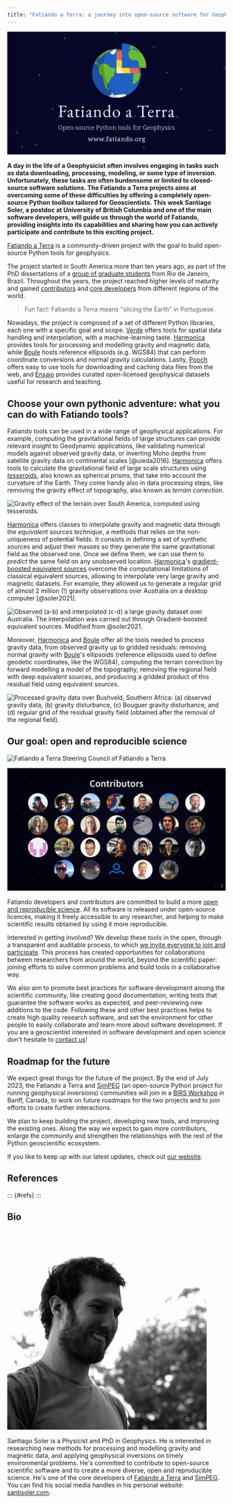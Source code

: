 ```yaml
---
title: "Fatiando a Terra: a journey into open-source software for Geophysics"
---
```


![](figs/fatiando-banner.png)

**A day in the life of a Geophysicist often involves engaging in tasks such as
data downloading, processing, modeling, or some type of inversion.
Unfortunately, these tasks are often burdensome or limited to closed-source
software solutions. The Fatiando a Terra projects aims at
overcoming some of these difficulties by offering a completely open-source
Python toolbox tailored for Geoscientists. This week Santiago Soler, a postdoc
at University of British Columbia and one of the main software developers, will
guide us through the world of Fatiando, providing insights into its
capabilities and sharing how you can actively participate and contribute to
this exciting project.**


[Fatiando a Terra][fatiando] is a community-driven project with the goal to
build open-source Python tools for geophysics.

The project started in South America more than ten years ago, as part of the
PhD dissertations of a [group of graduate students][founders] from Rio de
Janeiro, Brazil.
Throughout the years, the project reached higher levels of maturity and gained
[contributors][contributors] and [core developers][developers] from different
regions of the world.

> Fun fact: Fatiando a Terra means "slicing the Earth" in Portuguese.

Nowadays, the project is composed of a set of different Python libraries, each
one with a specific goal and scope. [Verde][verde] offers tools for spatial
data handling and interpolation, with a machine-learning taste.
[Harmonica][harmonica] provides tools for processing and modelling gravity and
magnetic data, while [Boule][boule] hosts reference ellipsoids (e.g. WGS84)
that can perform coordinate conversions and normal gravity calculations.
Lastly, [Pooch][pooch] offers easy to use tools for downloading and caching
data files from the web, and [Ensaio][ensaio] provides curated open-licensed
geophysical datasets useful for research and teaching.


## Choose your own pythonic adventure: what you can do with Fatiando tools?

Fatiando tools can be used in a wide range of geophysical applications.
For example, computing the gravitational fields of large structures can provide
relevant insight to Geodynamic applications, like validating numerical models
against observed gravity data, or inverting Moho depths from satellite gravity
data on continental scales [@uieda2016].
[Harmonica][harmonica] offers tools to calculate the gravitational field of
large scale structures using [_tesseroids_][tesseroids], also known as
spherical prisms, that take into account the curvature of the Earth.
They come handy also in data processing steps, like removing the gravity effect
of topography, also known as _terrain correction_.

![Gravity effect of the terrain over South America, computed using
tesseroids.](figs/terrain-correction-south-america.png)

[Harmonica][harmonica] offers classes to interpolate gravity and magnetic data
through the _equivalent sources technique_, a methods that relies on
the non-uniqueness of potential fields. It consists in defining a set of
synthetic sources and adjust their masses so they generate the same
gravitational field as the observed one. Once we define them, we can use them
to _predict_ the same field on any unobserved location.
[Harmonica][harmonica]'s [gradient-boosted equivalent sources][gb-eq] overcome
the computational limitations of classical equivalent sources, allowing to
interpolate very large gravity and magnetic datasets.
For example, they allowed us to generate
a regular grid of almost 2 million (!) gravity observations over Australia on
a desktop computer [@soler2021].

![Observed (a-b) and interpolated (c-d) a large gravity dataset over Australia.
The interpolation was carried out through Gradient-boosted equivalent
sources. Modified from @soler2021.](figs/australia.png)

Moreover, [Harmonica][harmonica] and [Boule][boule] offer all the tools needed
to process gravity data, from observed gravity up to gridded residuals:
removing normal gravity with [Boule][boule]'s ellipsoids (reference ellipsoids
used to define geodetic coordinates, like the WGS84), computing the terrain
correction by forward modelling a model of the topography, removing the
regional field with deep equivalent sources, and producing a gridded product of
this residual field using equivalent sources.

![Processed gravity data over Bushveld, Southern Africa: (a) observed gravity
data, (b) gravity disturbance, (c) Bouguer gravity disturbance, and (d) regular
grid of the residual gravity field (obtained after the removal of the regional
field).](figs/south-africa-gravity.png)


## Our goal: open and reproducible science

![Fatiando a Terra Steering Council of Fatiando
a Terra](figs/fatiando-steering-council.png)

![Fatiando a Terra Contributors](figs/fatiando-contributors.png)

Fatiando developers and contributors are committed to build a more [open and
reproducible science][blogpost-open-science].
All its software is released under open-source licences, making it freely
accessible to any researcher, and helping to make scientific results obtained
by using it more reproducible.

Interested in getting involved? We develop these tools in the open, through
a transparent and auditable process, to which [we invite everyone to join and
participate][contact].
This process has created opportunities for collaborations between researchers
from around the world, beyond the scientific paper: joining efforts to solve
common problems and build tools in a collaborative way.

We also aim to promote best practices for software development among the
scientific community, like creating good documentation, writing tests that
guarantee the software works as expected, and peer-reviewing new additions to
the code.
Following these and other best practices helps to create high quality research
software, and set the environment for other people to easily collaborate
and learn more about software development. If you are a geoscientist interested
in software development and open science don't hesitate to [contact
us][contact]!


## Roadmap for the future

We expect great things for the future of the project.
By the end of July 2023, the Fatiando a Terra and [SimPEG][simpeg] (an
open-source Python project for running geophysical inversions) communities
will join in a [BIRS Workshop][birs] in Banff, Canada, to work on future
roadmaps for the two projects and to join efforts to create further
interactions.

We plan to keep building the project, developing new tools, and improving the
existing ones. Along the way we expect to gain more contributors, enlarge the
community and strengthen the relationships with the rest of the Python
geoscientific ecosystem.

If you like to keep up with our latest updates, check out [our
website][fatiando].


## References

::: {#refs}
:::

## Bio

![](figs/santisoler.png)

Santiago Soler is a Physicist and PhD in Geophysics.
He is interested in researching new methods for processing and modelling
gravity and magnetic data, and applying geophysical inversions on timely
environmental problems.
He's committed to contribute to open-source scientific software and to create
a more diverse, open and reproducible science.
He's one of the core developers of [Fatiando a Terra][fatiando] and
[SimPEG][simpeg].
You can find his social media handles in his personal website:
[santisoler.com][santisoler].



[santisoler]: https://www.santisoler.com
[fatiando]: https://www.fatiando.org
[contact]: https://www.fatiando.org/contact/
[founders]: https://www.fatiando.org/community/#project-founders
[contributors]: https://www.fatiando.org/community/#package-authors
[developers]: https://www.fatiando.org/community/#steering-council
[boule]: https://www.fatiando.org/boule
[harmonica]: https://www.fatiando.org/harmonica
[verde]: https://www.fatiando.org/verde
[pooch]: https://www.fatiando.org/pooch
[ensaio]: https://www.fatiando.org/ensaio
[tesseroid-layer]: https://www.fatiando.org/ensaio
[simpeg]: https://simpeg.xyz
[birs]: https://birs-2023.softwareunderground.org
[gb-eq]: https://www.fatiando.org/harmonica/latest/user_guide/equivalent_sources/gradient-boosted-eqs.html
[tesseroids]: https://www.fatiando.org/harmonica/latest/user_guide/forward_modelling/tesseroid.html#tesseroid
[blogpost-open-science]: https://blogs.egu.eu/divisions/gd/2020/07/24/what-is-fair-for-geodynamics
